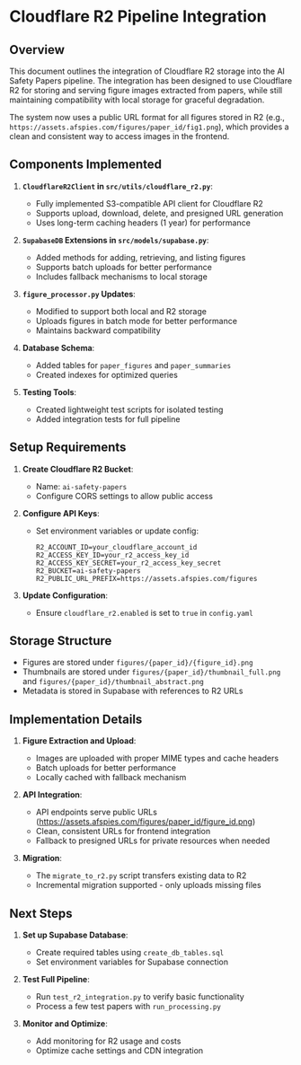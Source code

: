 # Cloudflare R2 Pipeline Integration

## Overview
This document outlines the integration of Cloudflare R2 storage into the AI Safety Papers pipeline. The integration has been designed to use Cloudflare R2 for storing and serving figure images extracted from papers, while still maintaining compatibility with local storage for graceful degradation.

The system now uses a public URL format for all figures stored in R2 (e.g., `https://assets.afspies.com/figures/paper_id/fig1.png`), which provides a clean and consistent way to access images in the frontend.

## Components Implemented

1. **`CloudflareR2Client` in `src/utils/cloudflare_r2.py`**:
   - Fully implemented S3-compatible API client for Cloudflare R2
   - Supports upload, download, delete, and presigned URL generation
   - Uses long-term caching headers (1 year) for performance

2. **`SupabaseDB` Extensions in `src/models/supabase.py`**:
   - Added methods for adding, retrieving, and listing figures
   - Supports batch uploads for better performance
   - Includes fallback mechanisms to local storage

3. **`figure_processor.py` Updates**:
   - Modified to support both local and R2 storage
   - Uploads figures in batch mode for better performance
   - Maintains backward compatibility

4. **Database Schema**:
   - Added tables for `paper_figures` and `paper_summaries`
   - Created indexes for optimized queries

5. **Testing Tools**:
   - Created lightweight test scripts for isolated testing
   - Added integration tests for full pipeline

## Setup Requirements

1. **Create Cloudflare R2 Bucket**:
   - Name: `ai-safety-papers`
   - Configure CORS settings to allow public access

2. **Configure API Keys**:
   - Set environment variables or update config:
     ```
     R2_ACCOUNT_ID=your_cloudflare_account_id
     R2_ACCESS_KEY_ID=your_r2_access_key_id
     R2_ACCESS_KEY_SECRET=your_r2_access_key_secret
     R2_BUCKET=ai-safety-papers
     R2_PUBLIC_URL_PREFIX=https://assets.afspies.com/figures
     ```

3. **Update Configuration**:
   - Ensure `cloudflare_r2.enabled` is set to `true` in `config.yaml`

## Storage Structure

- Figures are stored under `figures/{paper_id}/{figure_id}.png`
- Thumbnails are stored under `figures/{paper_id}/thumbnail_full.png` and `figures/{paper_id}/thumbnail_abstract.png`
- Metadata is stored in Supabase with references to R2 URLs

## Implementation Details

1. **Figure Extraction and Upload**:
   - Images are uploaded with proper MIME types and cache headers
   - Batch uploads for better performance
   - Locally cached with fallback mechanism

2. **API Integration**:
   - API endpoints serve public URLs (https://assets.afspies.com/figures/paper_id/figure_id.png)
   - Clean, consistent URLs for frontend integration
   - Fallback to presigned URLs for private resources when needed

3. **Migration**:
   - The `migrate_to_r2.py` script transfers existing data to R2
   - Incremental migration supported - only uploads missing files

## Next Steps

1. **Set up Supabase Database**:
   - Create required tables using `create_db_tables.sql`
   - Set environment variables for Supabase connection

2. **Test Full Pipeline**:
   - Run `test_r2_integration.py` to verify basic functionality
   - Process a few test papers with `run_processing.py`

3. **Monitor and Optimize**:
   - Add monitoring for R2 usage and costs
   - Optimize cache settings and CDN integration